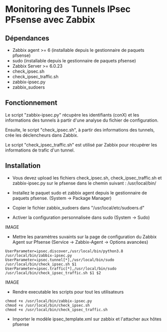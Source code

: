 # Monitoring des Tunnels IPsec PFsense avec Zabbix

## Dépendances

- Zabbix agent >= 6 (installable depuis le gestionnaire de paquets pfsense)
- sudo (installable depuis le gestionnaire de paquets pfsense)
- Zabbix Server >= 6.0.23
- check_ipsec.sh
- check_ipsec_traffic.sh
- zabbix-ipsec.py
- zabbix_sudoers

## Fonctionnement

Le script "zabbix-ipsec.py" récupère les identifiants (conX) et les informations des tunnels à partir d'une analyse du fichier de configuration.

Ensuite, le script "check_ipsec.sh", à partir des informations des tunnels, crée les déclencheurs dans Zabbix.

Le script "check_ipsec_traffic.sh" est utilisé par Zabbix pour récupérer les informations de trafic d'un tunnel.

## Installation

- Vous devez upload les fichiers check_ipsec.sh, check_ipsec_traffic.sh et zabbix-ipsec.py sur le pfsense dans le chemin suivant : /usr/local/bin/
  
- Installez le paquet sudo et zabbix agent depuis le gestionnaire de paquets pfsense. (System -> Package Manager)
  
- Copier le fichier zabbix_sudoers dans "/usr/local/etc/sudoers.d"
  
- Activer la configuration personnalisée dans sudo (System -> Sudo)
  

IMAGE

- Mettre les paramètres suvaints sur la page de configuration du Zabbix Agent sur Pfsense (Service -> Zabbix-Agent -> Options avancées)
  

```
UserParameter=ipsec.discover,/usr/local/bin/python3.8 /usr/local/bin/zabbix-ipsec.py
UserParameter=ipsec.tunnel[*],/usr/local/bin/sudo /usr/local/bin/check_ipsec.sh $1
UserParameter=ipsec.traffic[*],/usr/local/bin/sudo /usr/local/bin/check_ipsec_traffic.sh $1 $2
```

IMAGE

- Rendre executable les scripts pour tout les utilisateurs
  

```
chmod +x /usr/local/bin/zabbix-ipsec.py
chmod +x /usr/local/bin/check_ipsec.sh 
chmod +x /usr/local/bin/check_ipsec_traffic.sh 
```

- Importer le modèle ipsec_template.xml sur zabbix et l'attacher aux hôtes pfsense
